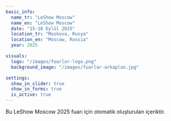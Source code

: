 ```yaml
---
basic_info:
  name_tr: "LeShow Moscow"
  name_en: "LeShow Moscow"
  date: "15-18 Eylül 2025"
  location_tr: "Moskova, Rusya"
  location_en: "Moscow, Russia"
  year: 2025

visuals:
  logo: "/images/fuarlar-logo.png"
  background_image: "/images/fuarlar-arkaplan.jpg"

settings:
  show_in_slider: true
  show_in_forms: true
  is_active: true
---
```


Bu LeShow Moscow 2025 fuarı için otomatik oluşturulan içeriktir.
